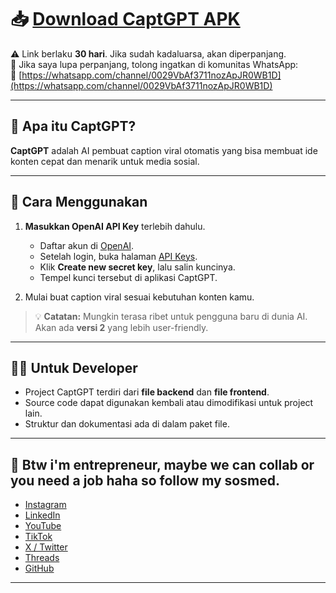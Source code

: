 # 📥 [Download CaptGPT APK]([https://drive.google.com/uc?export=download&id=1fS0L2DMsDLWhL0ErhujTrsB0EYO5tarr](https://drive.google.com/file/d/1fS0L2DMsDLWhL0ErhujTrsB0EYO5tarr/view?usp=drive_link))  

⚠️ Link berlaku **30 hari**. Jika sudah kadaluarsa, akan diperpanjang.  
💬 Jika saya lupa perpanjang, tolong ingatkan di komunitas WhatsApp:  
🔗 [https://whatsapp.com/channel/0029VbAf3711nozApJR0WB1D](https://whatsapp.com/channel/0029VbAf3711nozApJR0WB1D)  

---

## 📝 Apa itu CaptGPT?  
**CaptGPT** adalah AI pembuat caption viral otomatis yang bisa membuat ide konten cepat dan menarik untuk media sosial.  

---

## 🚀 Cara Menggunakan  

1. **Masukkan OpenAI API Key** terlebih dahulu.  
   - Daftar akun di [OpenAI](https://platform.openai.com/signup).  
   - Setelah login, buka halaman [API Keys](https://platform.openai.com/api-keys).  
   - Klik **Create new secret key**, lalu salin kuncinya.  
   - Tempel kunci tersebut di aplikasi CaptGPT.  

2. Mulai buat caption viral sesuai kebutuhan konten kamu.

> 💡 **Catatan:** Mungkin terasa ribet untuk pengguna baru di dunia AI. Akan ada **versi 2** yang lebih user-friendly.

---

## 👨‍💻 Untuk Developer  

- Project CaptGPT terdiri dari **file backend** dan **file frontend**.  
- Source code dapat digunakan kembali atau dimodifikasi untuk project lain.  
- Struktur dan dokumentasi ada di dalam paket file.  

---

## 🙌 Btw i'm entrepreneur, maybe we can collab or you need a job haha so follow my sosmed.

- [Instagram](https://www.instagram.com/leonafariz.ai)  
- [LinkedIn](https://www.linkedin.com/in/leona-fariz-pratama)
- [YouTube](https://www.youtube.com/@leonafariz)
- [TikTok](https://www.tiktok.com/@leonafariz.ai)
- [X / Twitter](https://www.x.com/leonafariz)
- [Threads](https://www.threads.com/@leonafa.rizz)
- [GitHub](https://www.github.com/leonafariz)
---
